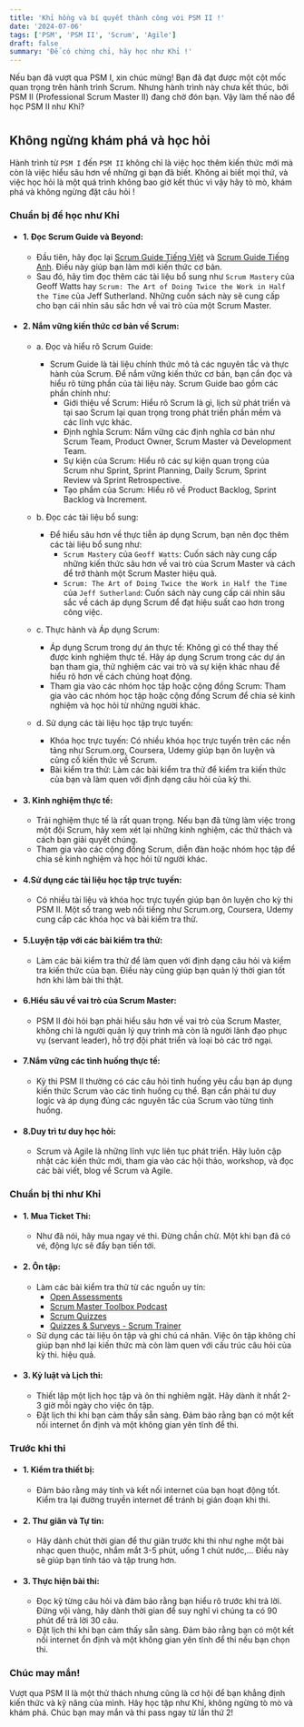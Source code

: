 ```yaml
---
title: 'Khỉ hồng và bí quyết thành công với PSM II !'
date: '2024-07-06'
tags: ['PSM', 'PSM II', 'Scrum', 'Agile']
draft: false
summary: 'Để có chứng chỉ, hãy học như Khỉ !'
---
```


Nếu bạn đã vượt qua PSM I, xin chúc mừng! Bạn đã đạt được một cột mốc quan trọng trên hành trình Scrum. Nhưng hành trình này chưa kết thúc, bởi PSM II (Professional Scrum Master II) đang chờ đón bạn. Vậy làm thế nào để học PSM II như Khỉ?
#
## Không ngừng khám phá và học hỏi

Hành trình từ `PSM I` đến `PSM II` không chỉ là việc học thêm kiến thức mới mà còn là việc hiểu sâu hơn về những gì bạn đã biết. Không ai biết mọi thứ, và việc học hỏi là một quá trình không bao giờ kết thúc vì vậy hãy tò mò, khám phá và không ngừng đặt câu hỏi !


### Chuẩn bị để học như Khỉ 

- #### 1. Đọc Scrum Guide và Beyond:
  - Đầu tiên, hãy đọc lại [Scrum Guide Tiếng Việt](https://scrumguides.org/docs/scrumguide/v2020/2020-Scrum-Guide-Vietnamese.pdf) và [Scrum Guide Tiếng Anh](https://scrumguides.org/docs/scrumguide/v2020/2020-Scrum-Guide-US.pdf). Điều này giúp bạn làm mới kiến thức cơ bản.
  - Sau đó, hãy tìm đọc thêm các tài liệu bổ sung như `Scrum Mastery` của Geoff Watts hay `Scrum: The Art of Doing Twice the Work in Half the Time` của Jeff Sutherland. Những cuốn sách này sẽ cung cấp cho bạn cái nhìn sâu sắc hơn về vai trò của một Scrum Master.


- #### 2. Nắm vững kiến thức cơ bản về Scrum:
  - a. Đọc và hiểu rõ Scrum Guide:
    - Scrum Guide là tài liệu chính thức mô tả các nguyên tắc và thực hành của Scrum. Để nắm vững kiến thức cơ bản, bạn cần đọc và hiểu rõ từng phần của tài liệu này. Scrum Guide bao gồm các phần chính như:
      - Giới thiệu về Scrum: Hiểu rõ Scrum là gì, lịch sử phát triển và tại sao Scrum lại quan trọng trong phát triển phần mềm và các lĩnh vực khác.
      - Định nghĩa Scrum: Nắm vững các định nghĩa cơ bản như Scrum Team, Product Owner, Scrum Master và Development Team.
      - Sự kiện của Scrum: Hiểu rõ các sự kiện quan trọng của Scrum như Sprint, Sprint Planning, Daily Scrum, Sprint Review và Sprint Retrospective.
      - Tạo phẩm của Scrum: Hiểu rõ về Product Backlog, Sprint Backlog và Increment.

  - b. Đọc các tài liệu bổ sung:
      - Để hiểu sâu hơn về thực tiễn áp dụng Scrum, bạn nên đọc thêm các tài liệu bổ sung như:
        - `Scrum Mastery` của `Geoff Watts`: Cuốn sách này cung cấp những kiến thức sâu hơn về vai trò của Scrum Master và cách để trở thành một Scrum Master hiệu quả.
        - `Scrum: The Art of Doing Twice the Work in Half the Time` của `Jeff Sutherland`: Cuốn sách này cung cấp cái nhìn sâu sắc về cách áp dụng Scrum để đạt hiệu suất cao hơn trong công việc.

  - c. Thực hành và Áp dụng Scrum:
      - Áp dụng Scrum trong dự án thực tế: Không gì có thể thay thế được kinh nghiệm thực tế. Hãy áp dụng Scrum trong các dự án bạn tham gia, thử nghiệm các vai trò và sự kiện khác nhau để hiểu rõ hơn về cách chúng hoạt động.
      - Tham gia vào các nhóm học tập hoặc cộng đồng Scrum: Tham gia vào các nhóm học tập hoặc cộng đồng Scrum để chia sẻ kinh nghiệm và học hỏi từ những người khác.
  - d. Sử dụng các tài liệu học tập trực tuyến:
      - Khóa học trực tuyến: Có nhiều khóa học trực tuyến trên các nền tảng như Scrum.org, Coursera, Udemy giúp bạn ôn luyện và củng cố kiến thức về Scrum.
      - Bài kiểm tra thử: Làm các bài kiểm tra thử để kiểm tra kiến thức của bạn và làm quen với định dạng câu hỏi của kỳ thi.


- #### 3. Kinh nghiệm thực tế:
  - Trải nghiệm thực tế là rất quan trọng. Nếu bạn đã từng làm việc trong một đội Scrum, hãy xem xét lại những kinh nghiệm, các thử thách và cách bạn giải quyết chúng.
  - Tham gia vào các cộng đồng Scrum, diễn đàn hoặc nhóm học tập để chia sẻ kinh nghiệm và học hỏi từ người khác.


- #### 4.Sử dụng các tài liệu học tập trực tuyến:
  - Có nhiều tài liệu và khóa học trực tuyến giúp bạn ôn luyện cho kỳ thi PSM II. Một số trang web nổi tiếng như Scrum.org, Coursera, Udemy cung cấp các khóa học và bài kiểm tra thử.

- #### 5.Luyện tập với các bài kiểm tra thử:
  - Làm các bài kiểm tra thử để làm quen với định dạng câu hỏi và kiểm tra kiến thức của bạn. Điều này cũng giúp bạn quản lý thời gian tốt hơn khi làm bài thi thật.

- #### 6.Hiểu sâu về vai trò của Scrum Master:
  - PSM II đòi hỏi bạn phải hiểu sâu hơn về vai trò của Scrum Master, không chỉ là người quản lý quy trình mà còn là người lãnh đạo phục vụ (servant leader), hỗ trợ đội phát triển và loại bỏ các trở ngại.


- #### 7.Nắm vững các tình huống thực tế:
  - Kỳ thi PSM II thường có các câu hỏi tình huống yêu cầu bạn áp dụng kiến thức Scrum vào các tình huống cụ thể. Bạn cần phải tư duy logic và áp dụng đúng các nguyên tắc của Scrum vào từng tình huống.



- #### 8.Duy trì tư duy học hỏi:
  - Scrum và Agile là những lĩnh vực liên tục phát triển. Hãy luôn cập nhật các kiến thức mới, tham gia vào các hội thảo, workshop, và đọc các bài viết, blog về Scrum và Agile.


### Chuẩn bị thi như Khỉ


- #### 1. Mua Ticket Thi:

  - Như đã nói, hãy mua ngay vé thi. Đừng chần chừ. Một khi bạn đã có vé, động lực sẽ đẩy bạn tiến tới.


- #### 2. Ôn tập:
  - Làm các bài kiểm tra thử từ các nguồn uy tín:
      - [Open Assessments](https://www.scrum.org/open-assessments)
      - [Scrum Master Toolbox Podcast](https://scrum-master-toolbox.org/)
      - [Scrum Quizzes](https://mlapshin.com/index.php/scrum-quizzes/)
      - [Quizzes & Surveys - Scrum Trainer](https://www.scrumtrainer.co.uk/qsm_quiz/)
  - Sử dụng các tài liệu ôn tập và ghi chú cá nhân. Việc ôn tập không chỉ giúp bạn nhớ lại kiến thức mà còn làm quen với cấu trúc câu hỏi của kỳ thi.
hiệu quả.


- #### 3. Kỷ luật và Lịch thi:
  - Thiết lập một lịch học tập và ôn thi nghiêm ngặt. Hãy dành ít nhất 2-3 giờ mỗi ngày cho việc ôn tập.
  - Đặt lịch thi khi bạn cảm thấy sẵn sàng. Đảm bảo rằng bạn có một kết nối internet ổn định và một không gian yên tĩnh để thi.


### Trước khi thi


- #### 1. Kiểm tra thiết bị:

  - Đảm bảo rằng máy tính và kết nối internet của bạn hoạt động tốt. Kiểm tra lại đường truyền internet để tránh bị gián đoạn khi thi.


- #### 2. Thư giãn và Tự tin:
  - Hãy dành chút thời gian để thư giãn trước khi thi như nghe một bài nhạc quen thuộc, nhắm mắt 3-5 phút, uống 1 chút nước,... Điều này sẽ giúp bạn tỉnh táo và tập trung hơn.

- #### 3. Thực hiện bài thi:
  - Đọc kỹ từng câu hỏi và đảm bảo rằng bạn hiểu rõ trước khi trả lời. Đừng vội vàng, hãy dành thời gian để suy nghĩ vì chúng ta có 90 phút để trả lời 30 câu.
  - Đặt lịch thi khi bạn cảm thấy sẵn sàng. Đảm bảo rằng bạn có một kết nối internet ổn định và một không gian yên tĩnh để thi nếu bạn chọn thi.


### Chúc may mắn!

Vượt qua PSM II là một thử thách nhưng cũng là cơ hội để bạn khẳng định kiến thức và kỹ năng của mình. Hãy học tập như Khỉ, không ngừng tò mò và khám phá. Chúc bạn may mắn và thi pass ngay từ lần thứ 2!

